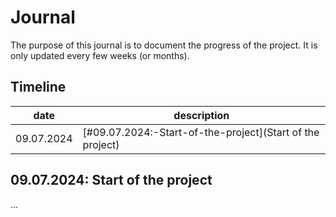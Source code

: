 # Journal
The purpose of this journal is to document the progress of the project.
It is only updated every few weeks (or months).

## Timeline
| date | description |
|------|-------------|
|09.07.2024|[#09.07.2024:-Start-of-the-project](Start of the project)|

## 09.07.2024: Start of the project
...